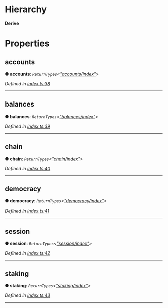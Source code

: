 

# Hierarchy

**Derive**

# Properties

<a id="accounts"></a>

##  accounts

**● accounts**: *`ReturnTypes`<[&quot;accounts/index&quot;](../modules/_accounts_index_.md)>*

*Defined in [index.ts:38](https://github.com/polkadot-js/api/blob/f807a93/packages/api-derive/src/index.ts#L38)*

___
<a id="balances"></a>

##  balances

**● balances**: *`ReturnTypes`<[&quot;balances/index&quot;](../modules/_balances_index_.md)>*

*Defined in [index.ts:39](https://github.com/polkadot-js/api/blob/f807a93/packages/api-derive/src/index.ts#L39)*

___
<a id="chain"></a>

##  chain

**● chain**: *`ReturnTypes`<[&quot;chain/index&quot;](../modules/_chain_index_.md)>*

*Defined in [index.ts:40](https://github.com/polkadot-js/api/blob/f807a93/packages/api-derive/src/index.ts#L40)*

___
<a id="democracy"></a>

##  democracy

**● democracy**: *`ReturnTypes`<[&quot;democracy/index&quot;](../modules/_democracy_index_.md)>*

*Defined in [index.ts:41](https://github.com/polkadot-js/api/blob/f807a93/packages/api-derive/src/index.ts#L41)*

___
<a id="session"></a>

##  session

**● session**: *`ReturnTypes`<[&quot;session/index&quot;](../modules/_session_index_.md)>*

*Defined in [index.ts:42](https://github.com/polkadot-js/api/blob/f807a93/packages/api-derive/src/index.ts#L42)*

___
<a id="staking"></a>

##  staking

**● staking**: *`ReturnTypes`<[&quot;staking/index&quot;](../modules/_staking_index_.md)>*

*Defined in [index.ts:43](https://github.com/polkadot-js/api/blob/f807a93/packages/api-derive/src/index.ts#L43)*

___

